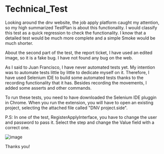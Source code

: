 # Technical_Test

Looking around the dnv website, the job apply platform caught my attention, so my high summarized TestPlan is about this functionality. I would classify this test as a quick regression to check the functionality. I know that a detailed test would be much more complete and a simple Smoke would be much shorter.

About the second part of the test, the report ticket, I have used an edited image, so it is a fake bug. I have not found any bug on the web.

As I said to Juan Francisco, I have never automated tests yet. My intention was to automate tests little by little to dedicate myself on it. Therefore, I have used Selenium IDE to build some automated tests thanks to the recording functionality that it has. Besides recording the movements, I added some asserts and other commands.

To run these tests, you need to have downloaded the Selenium IDE pluggin in Chrome. When you run the extension, you will have to open an existing project, selecting the attached file called "DNV project.side".

P.S: In one of the test, RegisterApplyInterface, you have to change the user and password to pass it. Select the step and change the Value field with a correct one.

![image](https://user-images.githubusercontent.com/22502271/173246541-99514d22-50f2-4f8b-9985-314448789149.png)

Thanks you!
